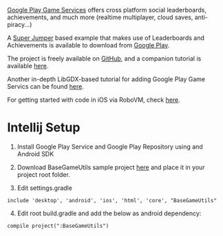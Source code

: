 [Google Play Game Services](https://developers.google.com/games/services/) offers cross platform social leaderboards, achievements, and much more (realtime multiplayer, cloud saves, anti-piracy...)

A [Super Jumper](https://github.com/libgdx/libgdx-demo-superjumper) based example that makes use of Leaderboards and Achievements is available to download from [Google Play](https://play.google.com/store/apps/details?id=com.theinvader360.tutorial.libgdx.gameservices).

The project is freely available on [GitHub](https://github.com/TheInvader360/libgdx-gameservices-tutorial), and a companion tutorial is available [here](http://theinvader360.blogspot.co.uk/2013/10/google-play-game-services-tutorial-example.html).

Another in-depth LibGDX-based tutorial for adding Google Play Game Servics can be found [here](http://fortheloss.org/tutorial-set-up-google-services-with-libgdx/).

For getting started with code in iOS via RoboVM, check [here](https://github.com/BlueRiverInteractive/robovm-ios-bindings/blob/master/google-play-game-services/src/org/robovm/bindings/gpgs/sample/Sample.java).

# Intellij Setup

1. Install Google Play Service and Google Play Repository using and Android SDK

2. Download BaseGameUtils sample project [here](https://github.com/playgameservices/android-basic-samples) and place it in your project root folder.

3. Edit settings.gradle 
```
include 'desktop', 'android', 'ios', 'html', 'core', "BaseGameUtils"
```
4. Edit root build.gradle and add the below as android dependency: 
```
compile project(":BaseGameUtils")
```